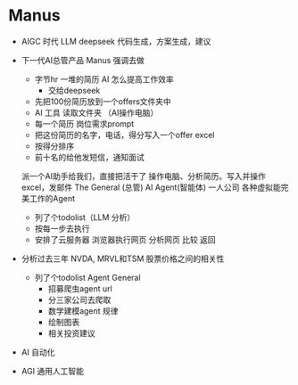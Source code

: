 # Manus

- AIGC 时代
    LLM deepseek
    代码生成，方案生成，建议
- 下一代AI总管产品
    Manus 强调去做
    - 字节hr
        一堆的简历 AI 怎么提高工作效率
        - 交给deepseek
    - 先把100份简历放到一个offers文件夹中
    - AI 工具 读取文件夹 （AI操作电脑）
    - 每一个简历 岗位需求prompt
    - 把这份简历的名字，电话，得分写入一个offer excel
    - 按得分排序
    - 前十名的给他发短信，通知面试


    派一个AI助手给我们，直接把活干了
    操作电脑、分析简历。写入并操作excel，发邮件
    The General (总管) AI Agent(智能体)
    一人公司
    各种虚拟能完美工作的Agent
    - 列了个todolist（LLM 分析）
    - 按每一步去执行
    - 安排了云服务器
        浏览器执行网页
        分析网页
        比较
        返回

- 分析过去三年 NVDA, MRVL和TSM 股票价格之间的相关性
    - 列了个todolist
        Agent General
        - 招募爬虫agent url
        - 分三家公司去爬取
        - 数学建模agent 规律
        - 绘制图表
        - 相关投资建议

- AI 自动化

- AGI 通用人工智能